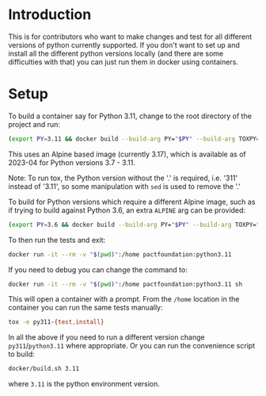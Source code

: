 # Introduction

This is for contributors who want to make changes and test for all different
versions of python currently supported. If you don't want to set up and install
all the different python versions locally (and there are some difficulties with
that) you can just run them in docker using containers.

# Setup

To build a container say for Python 3.11, change to the root directory of the
project and run:

```bash
(export PY=3.11 && docker build --build-arg PY="$PY" --build-arg TOXPY="$(sed 's/\.//' <<< "$PY")" -t pactfoundation:python${PY} -f docker/Dockerfile .)
```

This uses an Alpine based image (currently 3.17), which is available as of
2023-04 for Python versions 3.7 - 3.11.

Note: To run tox, the Python version without the '.' is required, i.e. '311'
instead of '3.11', so some manipulation with `sed` is used to remove the '.'

To build for Python versions which require a different Alpine image, such as if
trying to build against Python 3.6, an extra `ALPINE` arg can be provided:

```bash
(export PY=3.6 && docker build --build-arg PY="$PY" --build-arg TOXPY="$(sed 's/\.//' <<< "$PY")" --build-arg ALPINE=3.15 -t pactfoundation:python${PY} -f docker/Dockerfile .)
```

To then run the tests and exit:

```bash
docker run -it --rm -v "$(pwd)":/home pactfoundation:python3.11
```

If you need to debug you can change the command to:

```bash
docker run -it --rm -v "$(pwd)":/home pactfoundation:python3.11 sh
```

This will open a container with a prompt. From the `/home` location in the
container you can run the same tests manually:

```bash
tox -e py311-{test,install}
```

In all the above if you need to run a different version change
`py311`/`python3.11` where appropriate.  Or you can run the convenience script
to build:

```bash
docker/build.sh 3.11
```

where `3.11` is the python environment version.
